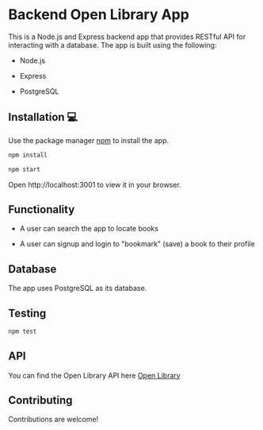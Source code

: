 # Backend Open Library App 

This is a Node.js and Express backend app that provides RESTful API for interacting with a database. The app is built using the following:

* Node.js

* Express 

* PostgreSQL

## Installation 💻

Use the package manager [npm](https://www.npmjs.com) to install the app.

```bash
npm install
```
```bash
npm start
```

Open http://localhost:3001 to view it in your browser.

## Functionality

* A user can search the app to locate books

* A user can signup and login to "bookmark" (save) a book to their profile

## Database

The app uses PostgreSQL as its database.

## Testing

```bash
npm test
```

## API

You can find the Open Library API here [Open Library](https://openlibrary.org/dev/docs/api/search)

## Contributing

Contributions are welcome! 